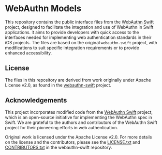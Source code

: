 # WebAuthn Models

This repository contains the public interface files from the [WebAuthn Swift](https://github.com/swift-server/webauthn-swift) project, designed to facilitate the integration and use of WebAuthn in Swift applications. It aims to provide developers with quick access to the interfaces needed for implementing web authentication standards in their iOS projects. The files are based on the original `webauthn-swift` project, with modifications to suit specific integration requirements or to provide enhanced accessibility.

## License

The files in this repository are derived from work originally under Apache License v2.0, as found in the [webauthn-swift](https://github.com/swift-server/webauthn-swift) project.

## Acknowledgements

This project incorporates modified code from the [WebAuthn Swift](https://github.com/swift-server/webauthn-swift) project, which is an open-source initiative for implementing the WebAuthn spec in Swift. We are grateful to the authors and contributors of the WebAuthn Swift project for their pioneering efforts in web authentication.

Original work is licensed under the Apache License v2.0. For more details on the license and the contributors, please see the [LICENSE.txt](https://github.com/swift-server/webauthn-swift/blob/main/LICENSE.txt) and [CONTRIBUTORS.txt](https://github.com/swift-server/webauthn-swift/blob/main/CONTRIBUTORS.txt) in the webauthn-swift repository.
